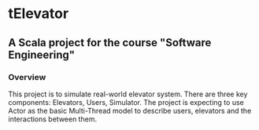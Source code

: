 tElevator
=========

A Scala project for the course "Software Engineering" 
-----------------------------------------------------

### Overview ###
This project is to simulate real-world elevator system.
There are three key components: Elevators, Users, Simulator. 
The project is expecting to use Actor as the basic Multi-Thread model to describe users, elevators and the interactions between them.




